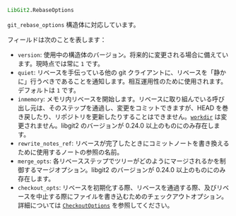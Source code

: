 ```julia
LibGit2.RebaseOptions
```

`git_rebase_options` 構造体に対応しています。

フィールドは次のことを表します：

  * `version`: 使用中の構造体のバージョン。将来的に変更される場合に備えています。現時点では常に `1` です。
  * `quiet`: リベースを手伝っている他の git クライアントに、リベースを「静かに」行うべきであることを通知します。相互運用性のために使用されます。デフォルトは `1` です。
  * `inmemory`: メモリ内リベースを開始します。リベースに取り組んでいる呼び出し元は、そのステップを通過し、変更をコミットできますが、HEAD を巻き戻したり、リポジトリを更新したりすることはできません。[`workdir`](@ref) は変更されません。libgit2 のバージョンが 0.24.0 以上のものにのみ存在します。
  * `rewrite_notes_ref`: リベースが完了したときにコミットノートを書き換えるために使用するノートの参照の名前。
  * `merge_opts`: 各リベースステップでツリーがどのようにマージされるかを制御するマージオプション。libgit2 のバージョンが 0.24.0 以上のものにのみ存在します。
  * `checkout_opts`: リベースを初期化する際、リベースを通過する際、及びリベースを中止する際にファイルを書き込むためのチェックアウトオプション。詳細については [`CheckoutOptions`](@ref) を参照してください。

